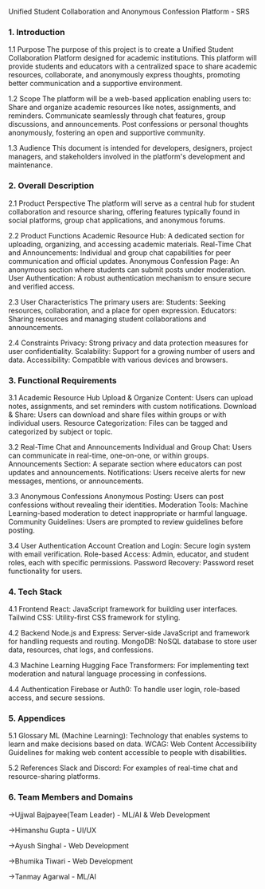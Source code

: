 Unified Student Collaboration and Anonymous Confession Platform - SRS

### 1. Introduction


1.1 Purpose
The purpose of this project is to create a Unified Student Collaboration Platform designed for academic institutions. This platform will provide students and educators with a centralized space to share academic resources, collaborate, and anonymously express thoughts, promoting better communication and a supportive environment.




1.2 Scope
The platform will be a web-based application enabling users to:
Share and organize academic resources like notes, assignments, and reminders.
Communicate seamlessly through chat features, group discussions, and announcements.
Post confessions or personal thoughts anonymously, fostering an open and supportive community.



1.3 Audience
This document is intended for developers, designers, project managers, and stakeholders involved in the platform's development and maintenance.

### 2. Overall Description


2.1 Product Perspective
The platform will serve as a central hub for student collaboration and resource sharing, offering features typically found in social platforms, group chat applications, and anonymous forums.



2.2 Product Functions
Academic Resource Hub: A dedicated section for uploading, organizing, and accessing academic materials.
Real-Time Chat and Announcements: Individual and group chat capabilities for peer communication and official updates.
Anonymous Confession Page: An anonymous section where students can submit posts under moderation.
User Authentication: A robust authentication mechanism to ensure secure and verified access.



2.3 User Characteristics
The primary users are:
Students: Seeking resources, collaboration, and a place for open expression.
Educators: Sharing resources and managing student collaborations and announcements.



2.4 Constraints
Privacy: Strong privacy and data protection measures for user confidentiality.
Scalability: Support for a growing number of users and data.
Accessibility: Compatible with various devices and browsers.


### 3. Functional Requirements


3.1 Academic Resource Hub
Upload & Organize Content: Users can upload notes, assignments, and set reminders with custom notifications.
Download & Share: Users can download and share files within groups or with individual users.
Resource Categorization: Files can be tagged and categorized by subject or topic.



3.2 Real-Time Chat and Announcements
Individual and Group Chat: Users can communicate in real-time, one-on-one, or within groups.
Announcements Section: A separate section where educators can post updates and announcements.
Notifications: Users receive alerts for new messages, mentions, or announcements.



3.3 Anonymous Confessions
Anonymous Posting: Users can post confessions without revealing their identities.
Moderation Tools: Machine Learning-based moderation to detect inappropriate or harmful language.
Community Guidelines: Users are prompted to review guidelines before posting.



3.4 User Authentication
Account Creation and Login: Secure login system with email verification.
Role-based Access: Admin, educator, and student roles, each with specific permissions.
Password Recovery: Password reset functionality for users.


### 4. Tech Stack


4.1 Frontend
React: JavaScript framework for building user interfaces.
Tailwind CSS: Utility-first CSS framework for styling.



4.2 Backend
Node.js and Express: Server-side JavaScript and framework for handling requests and routing.
MongoDB: NoSQL database to store user data, resources, chat logs, and confessions.



4.3 Machine Learning
Hugging Face Transformers: For implementing text moderation and natural language processing in confessions.



4.4 Authentication
Firebase or Auth0: To handle user login, role-based access, and secure sessions.

### 5. Appendices


5.1 Glossary
ML (Machine Learning): Technology that enables systems to learn and make decisions based on data.
WCAG: Web Content Accessibility Guidelines for making web content accessible to people with disabilities.



5.2 References
Slack and Discord: For examples of real-time chat and resource-sharing platforms.


### 6. Team Members and Domains

->Ujjwal Bajpayee(Team Leader) - ML/AI & Web Development

->Himanshu Gupta - UI/UX

->Ayush Singhal - Web Development

->Bhumika Tiwari - Web Development

->Tanmay Agarwal - ML/AI

